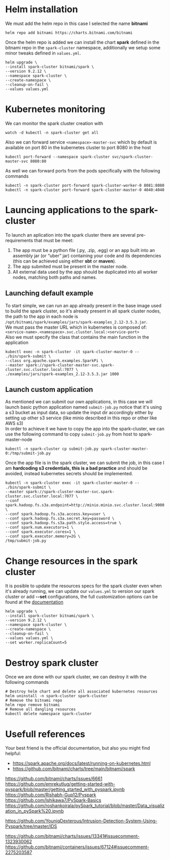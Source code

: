 # Helm installation
We must add the helm repo in this case I selected the name **bitnami**
```
helm repo add bitnami https://charts.bitnami.com/bitnami
```

Once the helm repo is added we can install the chart **spark** defined in the bitnami repo in the `spark-cluster` namespace, additionally we setup some minor tweaks defined in `values.yml`.
```
helm upgrade \
--install spark-cluster bitnami/spark \
--version 9.2.12 \
--namespace spark-cluster \
--create-namespace \
--cleanup-on-fail \
--values values.yml
```

# Kubernetes monitoring
We can monitor the spark cluster creation with
```
watch -d kubectl -n spark-cluster get all
```

Also we can forward service `<namespace>-master-svc` which by default is available on port 80 in the kubernetes cluster to port 8080 in the host
```
kubectl port-forward --namespace spark-cluster svc/spark-cluster-master-svc 8080:80
```

As well we can forward ports from the pods specifically with the following commands
```
kubectl -n spark-cluster port-forward spark-cluster-worker-0 8081:8080
kubectl -n spark-cluster port-forward spark-cluster-master-0 4040:4040
```

# Launcing applications to the spark-cluster
To launch an aplication into the spark cluster there are several pre-requirements that must be meet:
1. The app must be a python file (.py, .zip, .egg) or an app built into an assembly jar (or “uber” jar) containing your code and its dependencies (this can be achieved using either **sbt** or **maven**).
2. The app submited must be present in the master node.
3. All external data used by the app should be duplicated into all worker nodes, matching both paths and names.

## Launching default example
To start simple, we can run an app already present in the base image used to build the spark cluster, so it's already present in all spark cluster nodes, the path to the app in each node is `/opt/bitnami/spark/examples/jars/spark-examples_2.12-3.5.3.jar`.          
We must pass the master URL which in kubernetes is composed of:        
`<service-name>.<namespace>.svc.cluster.local:<service-port>`         
Also we must specify the class that contains the main function in the application
```
kubectl exec -n spark-cluster -it spark-cluster-master-0 -- ./bin/spark-submit \
--class org.apache.spark.examples.SparkPi \
--master spark://spark-cluster-master-svc.spark-cluster.svc.cluster.local:7077 \
./examples/jars/spark-examples_2.12-3.5.3.jar 1000
```

## Launch custom application
As mentioned we can submit our own applications, in this case we will launch basic python application named `submit-job.py` notice that it's using a s3 bucket as input data, so update the input dir accordingly either by setting up other s3 service (like minio described in this repo or other like AWS s3)      
In order to achieve it we have to copy the app into the spark-cluster, we can use the following command to copy `submit-job.py` from host to spark-master-node
```
kubectl -n spark-cluster cp submit-job.py spark-cluster-master-0:/tmp/submit-job.py
```
Once the app file is in the spark cluster, we can submit the job, in this case I am **hardcoding s3 credentials, this is a bad practice** and should be avoided, instead kubernetes secrets should be implemented.
```
kubectl -n spark-cluster exec -it spark-cluster-master-0 -- ./bin/spark-submit \
--master spark://spark-cluster-master-svc.spark-cluster.svc.cluster.local:7077 \
--conf spark.hadoop.fs.s3a.endpoint=http://minio.minio.svc.cluster.local:9000 \
--conf spark.hadoop.fs.s3a.access.key=user \
--conf spark.hadoop.fs.s3a.secret.key=password \
--conf spark.hadoop.fs.s3a.path.style.access=true \
--conf spark.num.executors=1 \
--conf spark.executor.cores=1 \
--conf spark.executor.memory=2G \
/tmp/submit-job.py
```

# Change resources in the spark cluster
It is posible to update the resources specs for the spark cluster even when it's already running, we can update our `values.yml` to version our spark cluster or add **--set** configurations, the full customization options can be found at the [documentation](https://github.com/bitnami/charts/tree/main/bitnami/spark/#parameters)
```
helm upgrade \
--install spark-cluster bitnami/spark \
--version 9.2.12 \
--namespace spark-cluster \
--create-namespace \
--cleanup-on-fail \
--values values.yml \
--set worker.replicaCount=5
```

# Destroy spark cluster
Once we are done with our spark cluster, we can destroy it with the following commands
```
# Destroy helm chart and delete all associated kubernetes resources
helm uninstall -n spark-cluster spark-cluster
# Remove the bitnami repo 
helm repo remove bitnami
# Remove all dangling resources
kubectl delete namespace spark-cluster
```

# Usefull references
Your best friend is the official documentation, but also you might find helpful:
- https://spark.apache.org/docs/latest/running-on-kubernetes.html
- https://github.com/bitnami/charts/tree/main/bitnami/spark

https://github.com/bitnami/charts/issues/6661
https://github.com/emrekutlug/getting-started-with-pyspark/blob/master/getting_started_with_pyspark.ipynb
https://github.com/Rishabh-Gup12/Pyspark
https://github.com/Ishikawa7/PySpark-Basics
https://github.com/roshankoirala/pySpark_tutorial/blob/master/Data_visualization_in_pySpark%20.ipynb

https://github.com/YouniqDexterous/Intrusion-Detection-System-Using-Pyspark/tree/master/IDS



https://github.com/bitnami/charts/issues/13341#issuecomment-1323930062
https://github.com/bitnami/containers/issues/67124#issuecomment-2275203587
